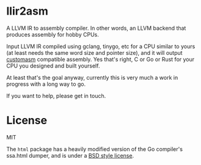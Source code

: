 # llir2asm

A LLVM IR to assembly compiler. In other words, an LLVM backend that produces assembly for hobby CPUs.

Input LLVM IR compiled using gclang, tinygo, etc for a CPU similar to yours (at least needs the same word size and pointer size), and it will output [customasm](https://github.com/hlorenzi/customasm) compatible assembly. Yes that's right, C or Go or Rust for your CPU you designed and built yourself.

At least that's the goal anyway, currently this is very much a work in progress with a long way to go.

If you want to help, please get in touch.

# License

MIT

The `html` package has a heavily modified version of the Go compiler's ssa.html dumper, and is under a [BSD style license](./html/LICENSE).
